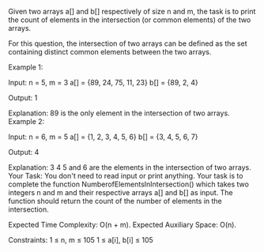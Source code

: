 Given two arrays a[] and b[] respectively of size n and m, the task is to print the count of elements in the intersection (or common elements) of the two arrays.

For this question, the intersection of two arrays can be defined as the set containing distinct common elements between the two arrays. 

Example 1:

Input:
n = 5, m = 3
a[] = {89, 24, 75, 11, 23}
b[] = {89, 2, 4}

Output: 1

Explanation: 
89 is the only element 
in the intersection of two arrays.
Example 2:

Input:
n = 6, m = 5
a[] = {1, 2, 3, 4, 5, 6}
b[] = {3, 4, 5, 6, 7} 

Output: 4

Explanation: 
3 4 5 and 6 are the elements 
in the intersection of two arrays.
Your Task:
You don't need to read input or print anything. Your task is to complete the function NumberofElementsInIntersection() which takes two integers n and m and their respective arrays a[] and b[]  as input. The function should return the count of the number of elements in the intersection.

 

Expected Time Complexity: O(n + m).
Expected Auxiliary Space: O(n).

Constraints:
1 ≤ n, m ≤ 105
1 ≤ a[i], b[i] ≤ 105
